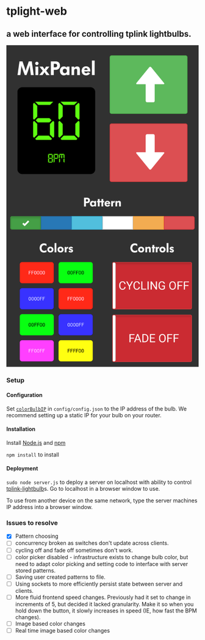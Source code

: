 # tplight-web
## a web interface for controlling tplink lightbulbs.
![frontend](frontend.png)


### Setup
#### Configuration
Set [`colorBulbIP`](https://github.com/JamesTwisleton/tplight-web/blob/7e3ee072e8bc1ca5ea8d28271715a91f47860194/config/config.json#L3)  in `config/config.json` to the IP address of the bulb. We recommend setting up a static IP for your bulb on your router.


#### Installation
Install [Node.js](https://nodejs.org/en/) and [npm](https://www.npmjs.com/)

`npm install` to install


#### Deployment
`sudo node server.js` to deploy a server on localhost with ability to control [tplink-lightbulb](https://github.com/konsumer/tplink-lightbulb)s. Go to localhost in a browser window to use. 

To use from another device on the same network, type the server machines IP address into a browser window.

### Issues to resolve
- [x] Pattern choosing
- [ ] concurrency broken as switches don't update across clients.
- [ ] cycling off and fade off sometimes don't work.
- [ ] color picker disabled - infrastructure exists to change bulb color, but need to adapt
color picking and setting code to interface with server stored patterns.
- [ ] Saving user created patterns to file.
- [ ] Using sockets to more efficiently persist state between server and clients.
- [ ] More fluid frontend speed changes. Previously had it set to change in increments of 5, but decided it lacked granularity. Make it so when you hold down the button, it slowly increases in speed (IE, how fast the BPM changes).
- [ ] Image based color changes
- [ ] Real time image based color changes
